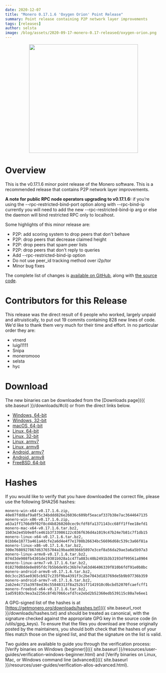 ```yaml
---
date: 2020-12-07
title: "Monero 0.17.1.6 'Oxygen Orion' Point Release"
summary: Point release containing P2P network layer improvements
tags: [releases]
author: selsta
image: /blog/assets/2020-09-17-monero-0.17-released/oxygen-orion.png
---
```


<div align="center">
   <img src="{{ page.image }}" width="350px">
 </div>

# Overview

This is the v0.17.1.6 minor point release of the Monero software. This is a recommended release that contains P2P network layer improvements.

**A note for public RPC node operators upgrading to v0.17.1.6:** if you’re using the \-\-rpc-restricted-bind-port option along with \-\-rpc-bind-ip currently you will need to add the new \-\-rpc-restricted-bind-ip arg or else the daemon will bind restricted RPC only to localhost.

Some highlights of this minor release are:

- P2P: add scoring system to drop peers that don't behave
- P2P: drop peers that decrease claimed height
- P2P: drop peers that spam peer lists
- P2P: drop peers that don't reply to queries
- Add \-\-rpc-restricted-bind-ip option
- Do not use peer_id tracking method over i2p/tor
- Minor bug fixes

The complete list of changes is [available on GitHub](https://github.com/monero-project/monero/compare/v0.17.1.5...v0.17.1.6), along with [the source code](https://github.com/monero-project/monero/tree/v0.17.1.6).

# Contributors for this Release

This release was the direct result of 6 people who worked, largely unpaid and altruistically, to put out 19 commits containing 828 new lines of code. We'd like to thank them very much for their time and effort. In no particular order they are:

- vtnerd
- luigi1111
- Snipa
- moneromooo
- selsta
- hyc

# Download

The new binaries can be downloaded from the [Downloads page]({{ site.baseurl }}/downloads/#cli) or from the direct links below.

- [Windows, 64-bit](https://downloads.getmonero.org/cli/monero-win-x64-v0.17.1.6.zip)
- [Windows, 32-bit](https://downloads.getmonero.org/cli/monero-win-x86-v0.17.1.6.zip)
- [macOS, 64-bit](https://downloads.getmonero.org/cli/monero-mac-x64-v0.17.1.6.tar.bz2)
- [Linux, 64-bit](https://downloads.getmonero.org/cli/monero-linux-x64-v0.17.1.6.tar.bz2)
- [Linux, 32-bit](https://downloads.getmonero.org/cli/monero-linux-x86-v0.17.1.6.tar.bz2)
- [Linux, armv7](https://downloads.getmonero.org/cli/monero-linux-armv7-v0.17.1.6.tar.bz2)
- [Linux, armv8](https://downloads.getmonero.org/cli/monero-linux-armv8-v0.17.1.6.tar.bz2)
- [Android, armv7](https://downloads.getmonero.org/cli/monero-android-armv7-v0.17.1.6.tar.bz2)
- [Android, armv8](https://downloads.getmonero.org/cli/monero-android-armv8-v0.17.1.6.tar.bz2)
- [FreeBSD, 64-bit](https://downloads.getmonero.org/cli/monero-freebsd-x64-v0.17.1.6.tar.bz2)

# Hashes

If you would like to verify that you have downloaded the correct file, please use the following SHA256 hashes:

```
monero-win-x64-v0.17.1.6.zip, 40e07fdd8af9a8f5c34bddd826e26036c609bf5eacaf337b38e7ac3644647135
monero-win-x86-v0.17.1.6.zip, a63a1ff1766d9f02f8cd4b8260260cec9cfdf8fa1371143cc68ff1ffee18efd1
monero-mac-x64-v0.17.1.6.tar.bz2, 1b03e2e45b9e8fce461b3f33986122c036f636d4a1019c47b24e7b81c7f1db15
monero-linux-x64-v0.17.1.6.tar.bz2, 01bb6e18773a461a4dcfe2a6d4e4f7e1708b26634bc56696d68c539c3a66f81a
monero-linux-x86-v0.17.1.6.tar.bz2, 300e7608927867d63765704a19baa90366b5897e3cef8a56da29ae3a6a5b97a3
monero-linux-armv8-v0.17.1.6.tar.bz2, 874d3de908fb4301de19301b928a1c477a883c40b2491b3b3193df99561a8904
monero-linux-armv7-v0.17.1.6.tar.bz2, 018270d8dde8e895fdc7b5b6de95c36b7e7a63d46406339f810b6fdf91e0b8bc
monero-android-armv8-v0.17.1.6.tar.bz2, 0dc3cc265ae0365cb927c235f9ba4391f3c2be7043d183769de5b9b97736b359
monero-android-armv7-v0.17.1.6.tar.bz2, 2ab2e4c715a3978ed36c55848313f8a252b1f7141910c0bcbd52070fcaefcff1
monero-freebsd-x64-v0.17.1.6.tar.bz2, 1ad59103c9ea3a2256c8f4b7066cefd7ce2ebd2b52360edb539115c80a7e6ee1
```

A GPG-signed list of the hashes is at [https://getmonero.org/downloads/hashes.txt]({{ site.baseurl_root }}/downloads/hashes.txt) and should be treated as canonical, with the signature checked against the appropriate GPG key in the source code (in /utils/gpg_keys). To ensure that the files you download are those originally posted by the maintainers, you should both check that the hashes of your files match those on the signed list, and that the signature on the list is valid.

Two guides are available to guide you through the verification process: [Verify binaries on Windows (beginner)]({{ site.baseurl }}/resources/user-guides/verification-windows-beginner.html) and [Verify binaries on Linux, Mac, or Windows command line (advanced)]({{ site.baseurl }}/resources/user-guides/verification-allos-advanced.html).
